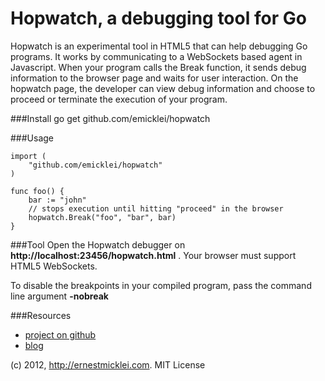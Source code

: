 # Hopwatch, a debugging tool for Go

Hopwatch is an experimental tool in HTML5 that can help debugging Go programs. 
It works by communicating to a WebSockets based agent in Javascript.
When your program calls the Break function, it sends debug information to the browser page and waits for user interaction.
On the hopwatch page, the developer can view debug information and choose to proceed or terminate the execution of your program.

###Install
	go get github.com/emicklei/hopwatch

###Usage

	import (
		"github.com/emicklei/hopwatch"
	)
	
	func foo() {
		bar := "john"
		// stops execution until hitting "proceed" in the browser
		hopwatch.Break("foo", "bar", bar)
	}

###Tool
Open the Hopwatch debugger on **http://localhost:23456/hopwatch.html** . Your browser must support HTML5 WebSockets.

To disable the breakpoints in your compiled program, pass the command line argument **-nobreak**

###Resources

- [project on github](https://github.com/emicklei/hopwatch)
- [blog](http://ernestmicklei.com)

(c) 2012, http://ernestmicklei.com. MIT License
	